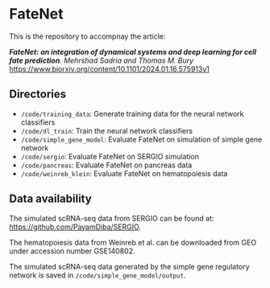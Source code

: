 # FateNet

This is the repository to accompnay the article:

***FateNet: an integration of dynamical systems and deep learning for cell fate prediction***. *Mehrshad Sadria and Thomas M. Bury* 
https://www.biorxiv.org/content/10.1101/2024.01.16.575913v1

## Directories

- ```/code/training_data```: Generate training data for the neural network classifiers
- ```/code/dl_train```: Train the neural network classifiers
- ```/code/simple_gene_model```: Evaluate FateNet on simulation of simple gene network
- ```/code/sergio```: Evaluate FateNet on SERGIO simulation
- ```/code/pancreas```: Evaluate FateNet on pancreas data
- ```/code/weinreb_klein```: Evaluate FateNet on hematopoiesis data

## Data availability

The simulated scRNA-seq data from SERGIO can be found at: https://github.com/PayamDiba/SERGIO.

The hematopoiesis data from Weinreb et al. can be downloaded from GEO under accession number GSE140802.

The simulated scRNA-seq data generated by the simple gene regulatory network is saved in ```/code/simple_gene_model/output```.